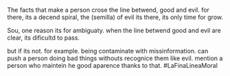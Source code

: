  The facts that make a person crose the line betwend, good and evil. for there, its a decend spiral, the (semilla) of evil its there, its only time for grow.

Sou, one reason its for ambiguaty.  when the line betwend good and evil are clear, its dificultd to pass. 

but if its not. for example. being contaminate with missinformation. can push a person doing bad things withouts recognice them like evil. 
mention a person who maintein he good aparence thanks to that.
#LaFinaLineaMoral
